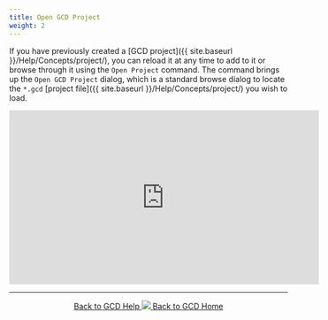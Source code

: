 ```yaml
---
title: Open GCD Project
weight: 2
---
```


If you have previously created a [GCD project]({{ site.baseurl }}/Help/Concepts/project/), you can reload it at any time to add to it or browse through it using the `Open Project` command. The command brings up the `Open GCD Project` dialog, which is a standard browse dialog to locate the `*.gcd` [project file]({{ site.baseurl }}/Help/Concepts/project/) you wish to load.



<iframe width="560" height="315" src="https://www.youtube.com/embed/b4ht2G6wQ4M" frameborder="0" allow="autoplay; encrypted-media" allowfullscreen></iframe>

------
<div align="center">
	<a class="hollow button" href="{{ site.baseurl }}/Help"><i class="fa fa-chevron-circle-left"></i>  Back to GCD Help </a>  
	<a class="hollow button" href="{{ site.baseurl }}/"><img src="{{ site.baseurl}}/assets/images/icons/GCDAddIn.png">  Back to GCD Home </a>  
</div>